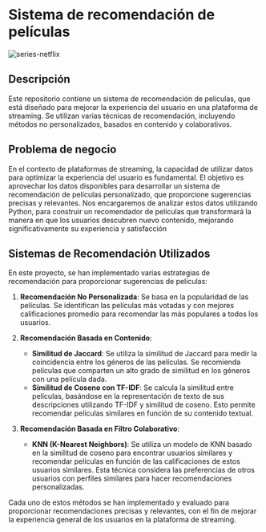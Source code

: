 # Sistema de recomendación de películas
![series-netflix](https://github.com/user-attachments/assets/d8d36142-0049-45c8-9589-5e829db4e6bd)
## Descripción
Este repositorio contiene un sistema de recomendación de películas, que está diseñado para mejorar la experiencia del usuario en una plataforma de streaming. Se utilizan varias técnicas de recomendación, incluyendo métodos no personalizados, basados en contenido y colaborativos.
## Problema de negocio
En el contexto de plataformas de streaming, la capacidad de utilizar datos para optimizar la experiencia del usuario es fundamental. El objetivo es aprovechar los datos disponibles para desarrollar un sistema de recomendación de películas personalizado, que proporcione sugerencias precisas y relevantes. Nos encargaremos de analizar estos datos utilizando Python, para construir un recomendador de películas que transformará la manera en que los usuarios descubren nuevo contenido, mejorando significativamente su experiencia y satisfacción
## Sistemas de Recomendación Utilizados
En este proyecto, se han implementado varias estrategias de recomendación para proporcionar sugerencias de películas:

1. **Recomendación No Personalizada**: Se basa en la popularidad de las películas. Se identifican las películas más votadas y con mejores calificaciones promedio para recomendar las más populares a todos los usuarios.

2. **Recomendación Basada en Contenido**:
   - **Similitud de Jaccard**: Se utiliza la similitud de Jaccard para medir la coincidencia entre los géneros de las películas. Se recomienda películas que comparten un alto grado de similitud en los géneros con una película dada.
   - **Similitud de Coseno con TF-IDF**: Se calcula la similitud entre películas, basándose en la representación de texto de sus descripciones utilizando TF-IDF y similitud de coseno. Esto permite recomendar películas similares en función de su contenido textual.

3. **Recomendación Basada en Filtro Colaborativo**:
   - **KNN (K-Nearest Neighbors)**: Se utiliza un modelo de KNN basado en la similitud de coseno para encontrar usuarios similares y recomendar películas en función de las calificaciones de estos usuarios similares. Esta técnica considera las preferencias de otros usuarios con perfiles similares para hacer recomendaciones personalizadas.

Cada uno de estos métodos se han implementado y evaluado para proporcionar recomendaciones precisas y relevantes, con el fin de mejorar la experiencia general de los usuarios en la plataforma de streaming.
